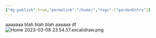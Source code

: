 ```yaml
---
{"dg-publish":true,"permalink":"/home/","tags":["gardenEntry"]}
---
```



aaaaaaa
blah blah blah
aaaaaa
df
![Home 2023-03-08 23.54.57.excalidraw.png](/img/user/Excalidraw/Home%202023-03-08%2023.54.57.excalidraw.png)